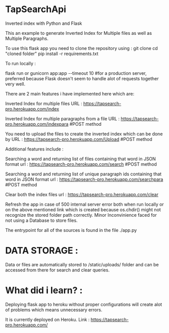 # TapSearchApi
Inverted index with Python and Flask

This an example to generate Inverted Index for Multiple files as well as Multiple Paragraphs.

To use this flask app you need to clone the repository using :
git clone 
cd "cloned folder"
pip install -r requirements.txt

To run locally :

flask run 
or 
gunicorn app:app --timeout 10    #for a production server, preferred because Flask doesn't seem to handle alot of requests together very well.

There are 2 main features i have implemented here which are:

Inverted Index for multiple files  URL : https://tapsearch-pro.herokuapp.com/index     

Inverted Index for multiple paragraphs from a file URL : https://tapsearch-pro.herokuapp.com/indexpara   #POST method

You need to upload the files to create the inverted index which can be done by URL :  https://tapsearch-pro.herokuapp.com/Upload  #POST method

Additional features include :

Searching a word and returning list of files containing that word in JSON format  url : https://tapsearch-pro.herokuapp.com/search  #POST method

Searching a word and returning list of unique paragraph ids containing that word in JSON format   url : https://tapsearch-pro.herokuapp.com/searchpara  #POST method

Clear both the index files url : https://tapsearch-pro.herokuapp.com/clear  

Refresh the app in case of 500 internal server error both when run locally or on the above mentioned link which is created because os.chdir() might not recognize the stored folder path correctly. Minor Inconvinience faced for not using a Database to store files.


The entrypoint for all of the sources is found in the file ./app.py


# DATA STORAGE :
Data or files are automatically stored to /static/uploads/ folder and can be accessed from there for search and clear queries.

# What did i learn? :
Deploying flask app to heroku without proper configurations will create alot of problems which means unnecessary errors.

It is currently deployed on Heroku. Link : https://tapsearch-pro.herokuapp.com/
